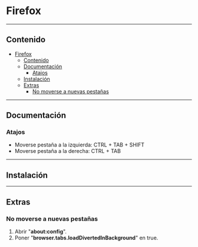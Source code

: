 # Firefox

---

## Contenido

- [Firefox](#firefox)
  - [Contenido](#contenido)
  - [Documentación](#documentación)
    - [Atajos](#atajos)
  - [Instalación](#instalación)
  - [Extras](#extras)
    - [No moverse a nuevas pestañas](#no-moverse-a-nuevas-pestañas)

---

## Documentación

### Atajos

- Moverse pestaña a la izquierda: CTRL + TAB + SHIFT
- Moverse pestaña a la derecha: CTRL + TAB

---

## Instalación

---

## Extras

### No moverse a nuevas pestañas

1. Abrir "**about:config**".
2. Poner "**browser.tabs.loadDivertedInBackground**" en true.
